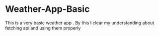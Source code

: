 # Weather-App-Basic

This is a very basic weather app . By this I clear my understanding about fetching api and using them properly
